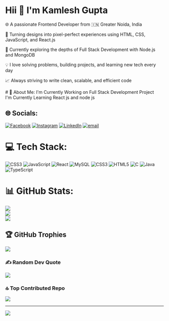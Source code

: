 <h1>Hii 👋 I'm Kamlesh Gupta</h1>
<p>🌐 A passionate Frontend Developer from 🇮🇳 Greater Noida, India</p>
<p>🎯 Turning designs into pixel-perfect experiences using HTML, CSS, JavaScript, and React.js</p>
<p>🚀 Currently exploring the depths of Full Stack Development with Node.js and MongoDB</p>
<p>💡 I love solving problems, building projects, and learning new tech every day</p>
<p>📈 Always striving to write clean, scalable, and efficient code</p>
# 💫 About Me:
I'm Currently Working on Full Stack  Development Project<br>I'm Currently Learning React js and node js 


## 🌐 Socials:
[![Facebook](https://img.shields.io/badge/Facebook-%231877F2.svg?logo=Facebook&logoColor=white)](https://facebook.com/https://www.facebook.com/kamlesh.gupta.775679/) [![Instagram](https://img.shields.io/badge/Instagram-%23E4405F.svg?logo=Instagram&logoColor=white)](https://instagram.com/https://www.instagram.com/kamleshgupta4219/) [![LinkedIn](https://img.shields.io/badge/LinkedIn-%230077B5.svg?logo=linkedin&logoColor=white)](https://linkedin.com/in/https://www.linkedin.com/in/kamlesh-gupta-3b9315293/) [![email](https://img.shields.io/badge/Email-D14836?logo=gmail&logoColor=white)](mailto:kamleshg9569@gmail.com) 

# 💻 Tech Stack:
![CSS3](https://img.shields.io/badge/css3-%231572B6.svg?style=for-the-badge&logo=css3&logoColor=white) ![JavaScript](https://img.shields.io/badge/javascript-%23323330.svg?style=for-the-badge&logo=javascript&logoColor=%23F7DF1E) ![React](https://img.shields.io/badge/react-%2320232a.svg?style=for-the-badge&logo=react&logoColor=%2361DAFB) ![MySQL](https://img.shields.io/badge/mysql-4479A1.svg?style=for-the-badge&logo=mysql&logoColor=white) ![CSS3](https://img.shields.io/badge/css3-%231572B6.svg?style=for-the-badge&logo=css3&logoColor=white) ![HTML5](https://img.shields.io/badge/html5-%23E34F26.svg?style=for-the-badge&logo=html5&logoColor=white) ![C](https://img.shields.io/badge/c-%2300599C.svg?style=for-the-badge&logo=c&logoColor=white) ![Java](https://img.shields.io/badge/java-%23ED8B00.svg?style=for-the-badge&logo=openjdk&logoColor=white) ![TypeScript](https://img.shields.io/badge/typescript-%23007ACC.svg?style=for-the-badge&logo=typescript&logoColor=white)
# 📊 GitHub Stats:
![](https://github-readme-stats.vercel.app/api?username=kamleshgupta905&theme=dark&hide_border=false&include_all_commits=false&count_private=false)<br/>
![](https://nirzak-streak-stats.vercel.app/?user=kamleshgupta905&theme=dark&hide_border=false)<br/>
![](https://github-readme-stats.vercel.app/api/top-langs/?username=kamleshgupta905&theme=dark&hide_border=false&include_all_commits=false&count_private=false&layout=compact)

## 🏆 GitHub Trophies
![](https://github-profile-trophy.vercel.app/?username=kamleshgupta905&theme=radical&no-frame=true&no-bg=true&margin-w=4)

### ✍️ Random Dev Quote
![](https://quotes-github-readme.vercel.app/api?type=horizontal&theme=radical)

### 🔝 Top Contributed Repo
![](https://github-contributor-stats.vercel.app/api?username=kamleshgupta905&limit=5&theme=dark&combine_all_yearly_contributions=true)

---
[![](https://visitcount.itsvg.in/api?id=kamleshgupta905&icon=0&color=0)](https://visitcount.itsvg.in)

<!-- Proudly created with GPRM ( https://gprm.itsvg.in ) -->

<!--
**kamleshgupta905/kamleshgupta905** is a ✨ _special_ ✨ repository because its `README.md` (this file) appears on your GitHub profile.

Here are some ideas to get you started:

- 🔭 I’m currently working on ...
- 🌱 I’m currently learning ...
- 👯 I’m looking to collaborate on ...
- 🤔 I’m looking for help with ...
- 💬 Ask me about ...
- 📫 How to reach me: ...
- 😄 Pronouns: ...
- ⚡ Fun fact: ...
-->
